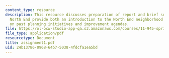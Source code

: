 ```yaml
---
content_type: resource
description: This resource discusses preparation of report and brief summary  on the
  North End provide both an introduction to the North End neighborhood and background
  on past planning initiatives and improvement agendas.
file: https://ol-ocw-studio-app-qa.s3.amazonaws.com/courses/11-945-springfield-studio-fall-2005/24b13786096864b750384fdcfa1ea5bd_assignment1.pdf
file_type: application/pdf
resourcetype: Document
title: assignment1.pdf
uid: 24b13786-0968-64b7-5038-4fdcfa1ea5bd
---
```

